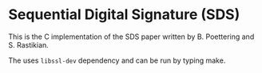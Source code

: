 # Sequential Digital Signature (SDS)

This is the C implementation of the SDS paper written by
B. Poettering and S. Rastikian.

The uses `libssl-dev` dependency and can be run by typing make. 
